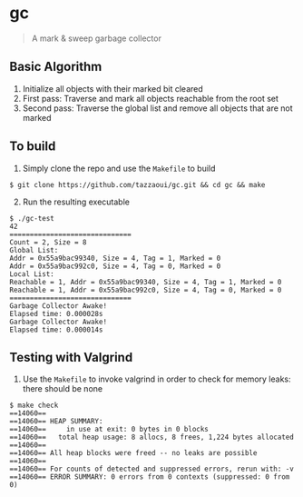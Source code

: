 # gc
> A mark &amp; sweep garbage collector

## Basic Algorithm

1. Initialize all objects with their marked bit cleared
2. First pass: Traverse and mark all objects reachable from the root set
3. Second pass: Traverse the global list and remove all objects that are not marked

## To build
1. Simply clone the repo and use the `Makefile` to build

``$ git clone https://github.com/tazzaoui/gc.git && cd gc && make``

2. Run the resulting executable
```
$ ./gc-test
42
==============================
Count = 2, Size = 8
Global List:
Addr = 0x55a9bac99340, Size = 4, Tag = 1, Marked = 0
Addr = 0x55a9bac992c0, Size = 4, Tag = 0, Marked = 0
Local List:
Reachable = 1, Addr = 0x55a9bac99340, Size = 4, Tag = 1, Marked = 0
Reachable = 1, Addr = 0x55a9bac992c0, Size = 4, Tag = 0, Marked = 0
==============================
Garbage Collector Awake!
Elapsed time: 0.000028s
Garbage Collector Awake!
Elapsed time: 0.000014s
```

## Testing with Valgrind
1. Use the `Makefile` to invoke valgrind in order to check for memory leaks: there should be none
```
$ make check
==14060==
==14060== HEAP SUMMARY:
==14060==     in use at exit: 0 bytes in 0 blocks
==14060==   total heap usage: 8 allocs, 8 frees, 1,224 bytes allocated
==14060==
==14060== All heap blocks were freed -- no leaks are possible
==14060==
==14060== For counts of detected and suppressed errors, rerun with: -v
==14060== ERROR SUMMARY: 0 errors from 0 contexts (suppressed: 0 from 0)
```
